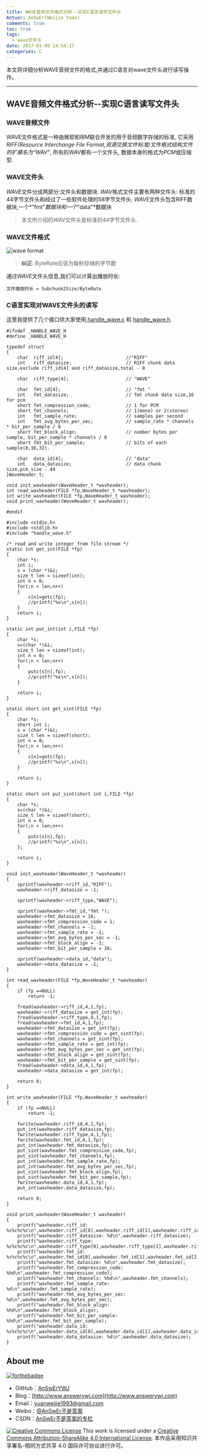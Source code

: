 ```yaml
---
title: WAVE音频文件格式分析--实现C语言读写文件头
Antuor: AnSwEr(Weijie Yuan)
comments: true
toc: true
tags:
  - wave文件头
date: 2017-01-09 14:54:17
categories: C
---
```

本文将详细分析WAVE音频文件的格式,并通过C语言对wave文件头进行读写操作。

----------
<!--more-->

## WAVE音频文件格式分析--实现C语言读写文件头
### WAVE音频文件
WAVE文件格式是一种由微软和IBM联合开发的用于音频数字存储的标准, 它采用*RIFF(Resource Interchange File Format,资源交换文件标准)*文件格式结构文件的扩展名为*“WAV”*, 所有的*WAV*都有一个文件头, 数据本身的格式为*PCM*或压缩型.  

### WAVE文件头
*WAVE*文件分成两部分:文件头和数据块. *WAV*格式文件主要有两种文件头: 标准的44字节文件头和经过了一些软件处理的58字节文件头. 
*WAVE*文件头包含RIFF数据块,一个*"fmt"*数据块和一个*"data"*数据块
> 本文所介绍的*WAV*文件头是标准的44字节文件头.

### WAVE文件格式
![wave format](http://o9zpdspb3.bkt.clouddn.com/wave.png)
> **纠正**: ByteRate应该为每秒存储的字节数

通过*WAVE*文件头信息,我们可以计算出播放时长:
```
文件播放时长 = Subchunk2Size/ByteRate
```

### C语言实现对**WAVE**文件头的读写
这里我提供了几个接口供大家使用,[handle_wave.c](https://github.com/AnSwErYWJ/AudioResamplerate/blob/master/src/waveHeader/handle_wave.c) 和 [handle_wave.h](https://github.com/AnSwErYWJ/AudioResamplerate/blob/master/include/waveHeader/handle_wave.h).
```
#ifndef _HANDLE_WAVE_H
#define _HANDLE_WAVE_H

typedef struct
{
    char  riff_id[4];                       //"RIFF"
    int   riff_datasize;                    // RIFF chunk data size,exclude riff_id[4] and riff_datasize,total - 8

    char  riff_type[4];                     // "WAVE"

    char  fmt_id[4];                        // "fmt "
    int   fmt_datasize;                     // fmt chunk data size,16 for pcm
    short fmt_compression_code;             // 1 for PCM
    short fmt_channels;                     // 1(mono) or 2(stereo)
    int   fmt_sample_rate;                  // samples per second
    int   fmt_avg_bytes_per_sec;            // sample_rate * channels * bit_per_sample / 8
    short fmt_block_align;                  // number bytes per sample, bit_per_sample * channels / 8
    short fmt_bit_per_sample;               // bits of each sample(8,16,32).

    char  data_id[4];                       // "data"
    int   data_datasize;                    // data chunk size,pcm_size - 44
}WaveHeader_t;

void init_wavheader(WaveHeader_t *wavheader);
int read_wavheader(FILE *fp,WaveHeader_t *wavheader);
int write_wavheader(FILE *fp,WaveHeader_t wavheader);
void print_wavheader(WaveHeader_t wavheader);

#endif
```

```
#include <stdio.h>
#include <stdlib.h>
#include "handle_wave.h"

/* read and write integer from file stream */
static int get_int(FILE *fp)
{
    char *s;
    int i;
    s = (char *)&i;
    size_t len = sizeof(int);
    int n = 0;
    for(;n < len;n++)
    {
    	s[n]=getc(fp);
    	//printf("%x\n",s[n]);
    }
    return i;
}

static int put_int(int i,FILE *fp)
{
    char *s;
    s=(char *)&i;
    size_t len = sizeof(int);
    int n = 0;
    for(;n < len;n++)
    {
    	putc(s[n],fp);
        //printf("%x\n",s[n]);
    }

    return i;
}

static short int get_sint(FILE *fp)
{
    char *s;
    short int i;
    s = (char *)&i;
    size_t len = sizeof(short);
    int n = 0;
    for(;n < len;n++)
    {
    	s[n]=getc(fp);
    	//printf("%x\n",s[n]);
    }

    return i;
}

static short int put_sint(short int i,FILE *fp)
{
    char *s;
    s=(char *)&i;
    size_t len = sizeof(short);
    int n = 0;
    for(;n < len;n++)
    {
    	putc(s[n],fp);
        //printf("%x\n",s[n]);
    };

    return i;
}

void init_wavheader(WaveHeader_t *wavheader)
{
	sprintf(wavheader->riff_id,"RIFF");
    wavheader->riff_datasize = -1;

    sprintf(wavheader->riff_type,"WAVE");

    sprintf(wavheader->fmt_id,"fmt ");
    wavheader->fmt_datasize = 16;
    wavheader->fmt_compression_code = 1;
    wavheader->fmt_channels = -1;
    wavheader->fmt_sample_rate = -1;
    wavheader->fmt_avg_bytes_per_sec = -1;
    wavheader->fmt_block_align = -1;
    wavheader->fmt_bit_per_sample = 16;

    sprintf(wavheader->data_id,"data");
    wavheader->data_datasize = -1;
}

int read_wavheader(FILE *fp,WaveHeader_t *wavheader)
{
	if (fp ==NULL)
		return -1;

    fread(wavheader->riff_id,4,1,fp);
    wavheader->riff_datasize = get_int(fp);
    fread(wavheader->riff_type,4,1,fp);
    fread(wavheader->fmt_id,4,1,fp);
    wavheader->fmt_datasize = get_int(fp);
    wavheader->fmt_compression_code = get_sint(fp);
    wavheader->fmt_channels = get_sint(fp);
    wavheader->fmt_sample_rate = get_int(fp);
    wavheader->fmt_avg_bytes_per_sec = get_int(fp);
    wavheader->fmt_block_align = get_sint(fp);
    wavheader->fmt_bit_per_sample = get_sint(fp);
    fread(wavheader->data_id,4,1,fp);
    wavheader->data_datasize = get_int(fp);

    return 0;
}

int write_wavheader(FILE *fp,WaveHeader_t wavheader)
{
	if (fp ==NULL)
		return -1;

    fwrite(wavheader.riff_id,4,1,fp);
    put_int(wavheader.riff_datasize,fp);
    fwrite(wavheader.riff_type,4,1,fp);
    fwrite(wavheader.fmt_id,4,1,fp);
    put_int(wavheader.fmt_datasize,fp);
    put_sint(wavheader.fmt_compression_code,fp);
    put_sint(wavheader.fmt_channels,fp);
    put_int(wavheader.fmt_sample_rate,fp);
    put_int(wavheader.fmt_avg_bytes_per_sec,fp);
    put_sint(wavheader.fmt_block_align,fp);
    put_sint(wavheader.fmt_bit_per_sample,fp);
    fwrite(wavheader.data_id,4,1,fp);
    put_int(wavheader.data_datasize,fp);

    return 0;
}

void print_wavheader(WaveHeader_t wavheader)
{
    printf("wavheader.riff_id: %c%c%c%c\n",wavheader.riff_id[0],wavheader.riff_id[1],wavheader.riff_id[2],wavheader.riff_id[3]);
    printf("wavheader.riff_datasize: %d\n",wavheader.riff_datasize);
    printf("wavheader.riff_type: %c%c%c%c\n",wavheader.riff_type[0],wavheader.riff_type[1],wavheader.riff_type[2],wavheader.riff_type[3]);
    printf("wavheader.fmt_id: %c%c%c%c\n",wavheader.fmt_id[0],wavheader.fmt_id[1],wavheader.fmt_id[2],wavheader.fmt_id[3]);
    printf("wavheader.fmt_datasize: %d\n",wavheader.fmt_datasize);
    printf("wavheader.fmt_compression_code: %hd\n",wavheader.fmt_compression_code);
    printf("wavheader.fmt_channels: %hd\n",wavheader.fmt_channels);
    printf("wavheader.fmt_sample_rate: %d\n",wavheader.fmt_sample_rate);
    printf("wavheader.fmt_avg_bytes_per_sec: %d\n",wavheader.fmt_avg_bytes_per_sec);
    printf("wavheader.fmt_block_align: %hd\n",wavheader.fmt_block_align);
    printf("wavheader.fmt_bit_per_sample: %hd\n",wavheader.fmt_bit_per_sample);
    printf("wavheader.data_id: %c%c%c%c\n",wavheader.data_id[0],wavheader.data_id[1],wavheader.data_id[2],wavheader.data_id[3]);
    printf("wavheader.data_datasize: %d\n",wavheader.data_datasize);
}
```

## About me
[![forthebadge](http://forthebadge.com/images/badges/ages-20-30.svg)](http://forthebadge.com)
- GitHub：[AnSwErYWJ](https://github.com/AnSwErYWJ)
- Blog：[http://www.answerywj.com](http://www.answerywj.com)
- Email：[yuanweijie1993@gmail.com](https://mail.google.com)
- Weibo：[@AnSwEr不是答案](http://weibo.com/1783591593)
- CSDN：[AnSwEr不是答案的专栏](http://blog.csdn.net/u011192270)

<a rel="license" href="http://creativecommons.org/licenses/by-sa/4.0/"><img alt="Creative Commons License" style="border-width:0" src="https://i.creativecommons.org/l/by-sa/4.0/88x31.png" /></a> This work is licensed under a <a rel="license" href="http://creativecommons.org/licenses/by-sa/4.0/">Creative Commons Attribution-ShareAlike 4.0 International License</a>.
本作品采用知识共享署名-相同方式共享 4.0 国际许可协议进行许可。


